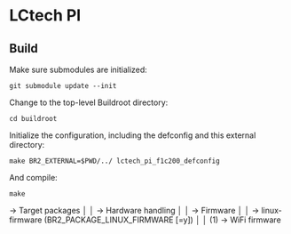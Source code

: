 # LCtech PI

## Build

Make sure submodules are initialized:

	git submodule update --init

Change to the top-level Buildroot directory:

	cd buildroot

Initialize the configuration, including the defconfig and this external directory:

	make BR2_EXTERNAL=$PWD/../ lctech_pi_f1c200_defconfig

And compile:

	make


-> Target packages                                                                                       │
  │       -> Hardware handling                                                                                   │
  │         -> Firmware                                                                                          │
  │           -> linux-firmware (BR2_PACKAGE_LINUX_FIRMWARE [=y])                                                │
  │ (1)         -> WiFi firmware
